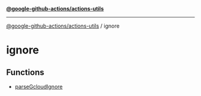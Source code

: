 [**@google-github-actions/actions-utils**](../README.md)

***

[@google-github-actions/actions-utils](../modules.md) / ignore

# ignore

## Functions

- [parseGcloudIgnore](functions/parseGcloudIgnore.md)

